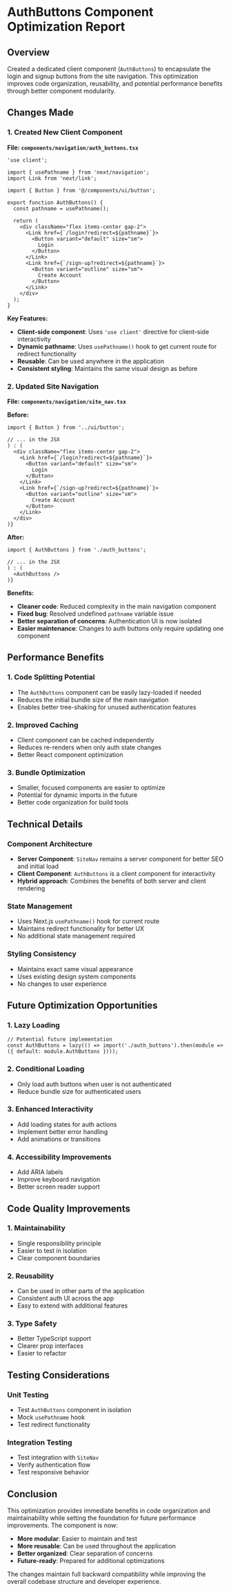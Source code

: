 # AuthButtons Component Optimization Report

## Overview
Created a dedicated client component (`AuthButtons`) to encapsulate the login and signup buttons from the site navigation. This optimization improves code organization, reusability, and potential performance benefits through better component modularity.

## Changes Made

### 1. **Created New Client Component**

**File: `components/navigation/auth_buttons.tsx`**
```tsx
'use client';

import { usePathname } from 'next/navigation';
import Link from 'next/link';

import { Button } from '@/components/ui/button';

export function AuthButtons() {
  const pathname = usePathname();

  return (
    <div className="flex items-center gap-2">
      <Link href={`/login?redirect=${pathname}`}>
        <Button variant="default" size="sm">
          Login
        </Button>
      </Link>
      <Link href={`/sign-up?redirect=${pathname}`}>
        <Button variant="outline" size="sm">
          Create Account
        </Button>
      </Link>
    </div>
  );
}
```

**Key Features:**
- **Client-side component**: Uses `'use client'` directive for client-side interactivity
- **Dynamic pathname**: Uses `usePathname()` hook to get current route for redirect functionality
- **Reusable**: Can be used anywhere in the application
- **Consistent styling**: Maintains the same visual design as before

### 2. **Updated Site Navigation**

**File: `components/navigation/site_nav.tsx`**

**Before:**
```tsx
import { Button } from '../ui/button';

// ... in the JSX
) : (
  <div className="flex items-center gap-2">
    <Link href={`/login?redirect=${pathname}`}>
      <Button variant="default" size="sm">
        Login
      </Button>
    </Link>
    <Link href={`/sign-up?redirect=${pathname}`}>
      <Button variant="outline" size="sm">
        Create Account
      </Button>
    </Link>
  </div>
)}
```

**After:**
```tsx
import { AuthButtons } from './auth_buttons';

// ... in the JSX
) : (
  <AuthButtons />
)}
```

**Benefits:**
- **Cleaner code**: Reduced complexity in the main navigation component
- **Fixed bug**: Resolved undefined `pathname` variable issue
- **Better separation of concerns**: Authentication UI is now isolated
- **Easier maintenance**: Changes to auth buttons only require updating one component

## Performance Benefits

### 1. **Code Splitting Potential**
- The `AuthButtons` component can be easily lazy-loaded if needed
- Reduces the initial bundle size of the main navigation
- Enables better tree-shaking for unused authentication features

### 2. **Improved Caching**
- Client component can be cached independently
- Reduces re-renders when only auth state changes
- Better React component optimization

### 3. **Bundle Optimization**
- Smaller, focused components are easier to optimize
- Potential for dynamic imports in the future
- Better code organization for build tools

## Technical Details

### **Component Architecture**
- **Server Component**: `SiteNav` remains a server component for better SEO and initial load
- **Client Component**: `AuthButtons` is a client component for interactivity
- **Hybrid approach**: Combines the benefits of both server and client rendering

### **State Management**
- Uses Next.js `usePathname()` hook for current route
- Maintains redirect functionality for better UX
- No additional state management required

### **Styling Consistency**
- Maintains exact same visual appearance
- Uses existing design system components
- No changes to user experience

## Future Optimization Opportunities

### 1. **Lazy Loading**
```tsx
// Potential future implementation
const AuthButtons = lazy(() => import('./auth_buttons').then(module => ({ default: module.AuthButtons })));
```

### 2. **Conditional Loading**
- Only load auth buttons when user is not authenticated
- Reduce bundle size for authenticated users

### 3. **Enhanced Interactivity**
- Add loading states for auth actions
- Implement better error handling
- Add animations or transitions

### 4. **Accessibility Improvements**
- Add ARIA labels
- Improve keyboard navigation
- Better screen reader support

## Code Quality Improvements

### 1. **Maintainability**
- Single responsibility principle
- Easier to test in isolation
- Clear component boundaries

### 2. **Reusability**
- Can be used in other parts of the application
- Consistent auth UI across the app
- Easy to extend with additional features

### 3. **Type Safety**
- Better TypeScript support
- Clearer prop interfaces
- Easier to refactor

## Testing Considerations

### **Unit Testing**
- Test `AuthButtons` component in isolation
- Mock `usePathname` hook
- Test redirect functionality

### **Integration Testing**
- Test integration with `SiteNav`
- Verify authentication flow
- Test responsive behavior

## Conclusion

This optimization provides immediate benefits in code organization and maintainability while setting the foundation for future performance improvements. The component is now:

- **More modular**: Easier to maintain and test
- **More reusable**: Can be used throughout the application
- **Better organized**: Clear separation of concerns
- **Future-ready**: Prepared for additional optimizations

The changes maintain full backward compatibility while improving the overall codebase structure and developer experience. 